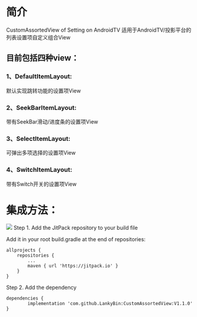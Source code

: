 # 简介
CustomAssortedView of Setting on AndroidTV
适用于AndroidTV/投影平台的列表设置项自定义组合View
## 目前包括四种view：
### 1、DefaultItemLayout:
默认实现跳转功能的设置项View
### 2、SeekBarItemLayout:
带有SeekBar滑动/进度条的设置项View
### 3、SelectItemLayout:
可弹出多项选择的设置项View
### 4、SwitchItemLayout:
带有Switch开关的设置项View

# 集成方法：
[![](https://jitpack.io/v/LankyBin/CustomAssortedView.svg)](https://jitpack.io/#LankyBin/CustomAssortedView)
Step 1. Add the JitPack repository to your build file

Add it in your root build.gradle at the end of repositories:

	allprojects {
		repositories {
			...
			maven { url 'https://jitpack.io' }
		}
	}
Step 2. Add the dependency

	dependencies {
	        implementation 'com.github.LankyBin:CustomAssortedView:V1.1.0'
	}
